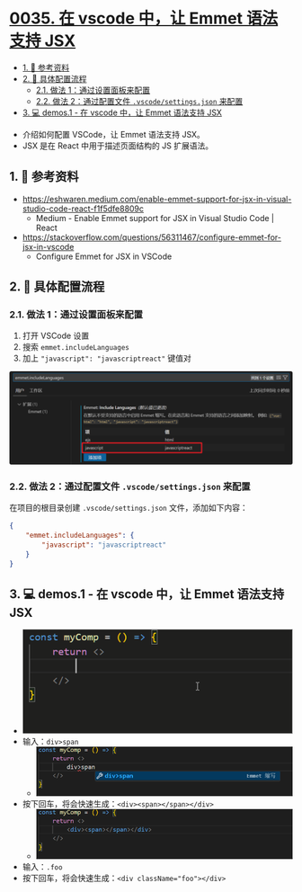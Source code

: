 # [0035. 在 vscode 中，让 Emmet 语法支持 JSX](https://github.com/Tdahuyou/TNotes.react/tree/main/notes/0035.%20%E5%9C%A8%20vscode%20%E4%B8%AD%EF%BC%8C%E8%AE%A9%20Emmet%20%E8%AF%AD%E6%B3%95%E6%94%AF%E6%8C%81%20JSX)

<!-- region:toc -->

- [1. 🔗 参考资料](#1--参考资料)
- [2. 📒 具体配置流程](#2--具体配置流程)
  - [2.1. 做法 1：通过设置面板来配置](#21-做法-1通过设置面板来配置)
  - [2.2. 做法 2：通过配置文件 `.vscode/settings.json` 来配置](#22-做法-2通过配置文件-vscodesettingsjson-来配置)
- [3. 💻 demos.1 - 在 vscode 中，让 Emmet 语法支持 JSX](#3--demos1---在-vscode-中让-emmet-语法支持-jsx)

<!-- endregion:toc -->
- 介绍如何配置 VSCode，让 Emmet 语法支持 JSX。
- JSX 是在 React 中用于描述页面结构的 JS 扩展语法。

## 1. 🔗 参考资料

- https://eshwaren.medium.com/enable-emmet-support-for-jsx-in-visual-studio-code-react-f1f5dfe8809c
  - Medium - Enable Emmet support for JSX in Visual Studio Code | React
- https://stackoverflow.com/questions/56311467/configure-emmet-for-jsx-in-vscode
  - Configure Emmet for JSX in VSCode

## 2. 📒 具体配置流程

### 2.1. 做法 1：通过设置面板来配置

1. 打开 VSCode 设置
2. 搜索 `emmet.includeLanguages`
3. 加上 `"javascript": "javascriptreact"` 键值对

![](assets/2024-11-06-19-23-25.png)

### 2.2. 做法 2：通过配置文件 `.vscode/settings.json` 来配置

在项目的根目录创建 `.vscode/settings.json` 文件，添加如下内容：

```json
{
    "emmet.includeLanguages": {
        "javascript": "javascriptreact"
    }
}
```

## 3. 💻 demos.1 - 在 vscode 中，让 Emmet 语法支持 JSX

- ![](assets/1.gif)
- 输入：`div>span`
  - ![](assets/2024-11-06-19-23-40.png)
- 按下回车，将会快速生成：`<div><span></span></div>`
  - ![](assets/2024-11-06-19-23-46.png)
- 输入：`.foo`
- 按下回车，将会快速生成：`<div className="foo"></div>`
